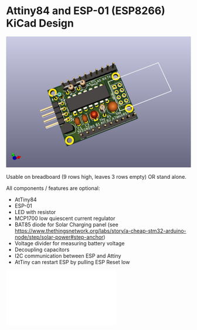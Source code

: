 # Attiny84 and ESP-01 (ESP8266) KiCad Design

![3D rendering](ESPTiny.png)

Usable on breadboard (9 rows high, leaves 3 rows empty) OR stand alone.

All components / features are optional:

- AtTiny84
- ESP-01
- LED with resistor
- MCP1700 low quiescent current regulator
- BAT85 diode for Solar Charging panel (see https://www.thethingsnetwork.org/labs/story/a-cheap-stm32-arduino-node/step/solar-power#step-anchor)
- Voltage divider for measuring battery voltage
- Decoupling capacitors
- I2C communication between ESP and Attiny
- AtTiny can restart ESP by pulling ESP Reset low

![Schema](schema.pdf)
